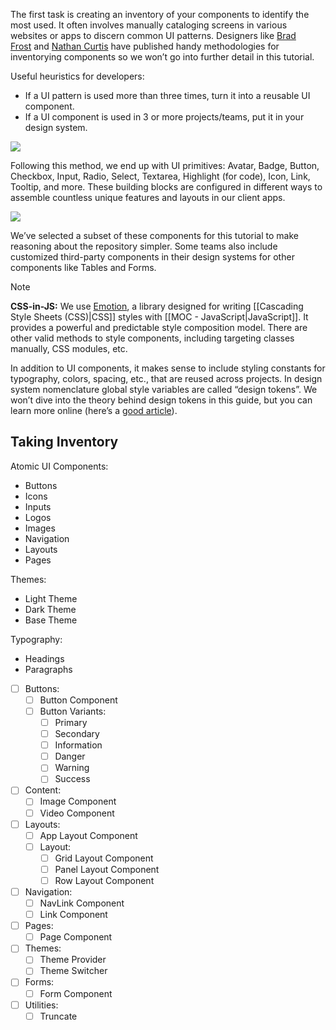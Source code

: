 The first task is creating an inventory of your components to identify the most used. It often involves manually cataloging screens in various websites or apps to discern common UI patterns. Designers like [Brad Frost](http://bradfrost.com/blog/post/interface-inventory/) and [Nathan Curtis](https://medium.com/eightshapes-llc/the-component-cut-up-workshop-1378ae110517) have published handy methodologies for inventorying components so we won’t go into further detail in this tutorial.

Useful heuristics for developers:
- If a UI pattern is used more than three times, turn it into a reusable UI component.
- If a UI component is used in 3 or more projects/teams, put it in your design system.

![](https://i.imgur.com/GgsCtqA.png)

Following this method, we end up with UI primitives: Avatar, Badge, Button, Checkbox, Input, Radio, Select, Textarea, Highlight (for code), Icon, Link, Tooltip, and more. These building blocks are configured in different ways to assemble countless unique features and layouts in our client apps.

![](https://i.imgur.com/ScdkzLD.png)

We’ve selected a subset of these components for this tutorial to make reasoning about the repository simpler. Some teams also include customized third-party components in their design systems for other components like Tables and Forms.

> [!NOTE]
> **CSS-in-JS:** We use [Emotion](https://emotion.sh/docs/introduction), a library designed for writing [[Cascading Style Sheets (CSS)|CSS]] styles with [[MOC - JavaScript|JavaScript]]. It provides a powerful and predictable style composition model. There are other valid methods to style components, including targeting classes manually, CSS modules, etc.


In addition to UI components, it makes sense to include styling constants for typography, colors, spacing, etc., that are reused across projects. In design system nomenclature global style variables are called “design tokens”. We won’t dive into the theory behind design tokens in this guide, but you can learn more online (here’s a [good article](https://medium.com/eightshapes-llc/tokens-in-design-systems-25dd82d58421)).

## Taking Inventory

Atomic UI Components:
- Buttons
- Icons
- Inputs
- Logos
- Images
- Navigation
- Layouts
- Pages

Themes:
- Light Theme
- Dark Theme
- Base Theme

Typography:
- Headings
- Paragraphs



- [ ] Buttons:
	- [ ] Button Component
	- [ ] Button Variants:
		- [ ] Primary
		- [ ] Secondary
		- [ ] Information
		- [ ] Danger
		- [ ] Warning
		- [ ] Success
- [ ] Content:
	- [ ] Image Component
	- [ ] Video Component
- [ ] Layouts:
	- [ ] App Layout Component
	- [ ] Layout:
		- [ ] Grid Layout Component
		- [ ] Panel Layout Component
		- [ ] Row Layout Component
- [ ] Navigation:
	- [ ] NavLink Component
	- [ ] Link Component
- [ ] Pages:
	- [ ] Page Component
- [ ] Themes:
	- [ ] Theme Provider
	- [ ] Theme Switcher
- [ ] Forms:
	- [ ] Form Component
- [ ] Utilities:
	- [ ] Truncate